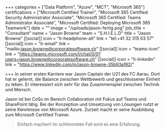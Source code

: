 +++
categories = ["Data Platform", "Azure", "MCT", "Microsoft 365"]
certifications = ["Microsoft Certified Trainer", "Microsoft 365 Certified: Security Administrator Associate", "Microsoft 365 Certified: Teams Administrator Associate", "Microsoft Certified: Deploying Microsoft 365 Teamwork"]
date = ""
image = "/uploads/jason-fertig.png"
job_title = "Consultant"
name = "Jason Browne"
team = "S.H.I.E.L.D"
title = "Jason Browne"
[[social]]
icon = "ti-headphone-alt"
link = "tel:+41 32 315 03 57"
[[social]]
icon = "ti-email"
link = "mailto:jason.browne@corporatesoftware.ch"
[[social]]
icon = "teams-icon"
link = "https://teams.microsoft.com/l/chat/0/0?users=jason.browne@corporatesoftware.ch"
[[social]]
icon = "ti-linkedin"
link = "https://www.linkedin.com/in/jason-browne-35b93a192/"

+++
In seiner ersten Karriere war Jason Captain der U21 des FC Aarau. Dort hat er gelernt, die Balance zwischen Wettbewerb und geschlossener Einheit zu leben. Er interessiert sich sehr für das Zusammenspiel zwischen Technik und Mensch.

Jason ist bei CoSo im Bereich Collaboration mit Fokus auf Teams und SharePoint tätig. Bei der Konzeption und Umsetzung von Lösungen nutzt er seine Kenntnisse von Microsoft Azure. Zurzeit macht er seine Ausbildung zum Microsoft Certified Trainer.

> Einfach machen! Im schlimmsten Fall wird es eine Erfahrung.